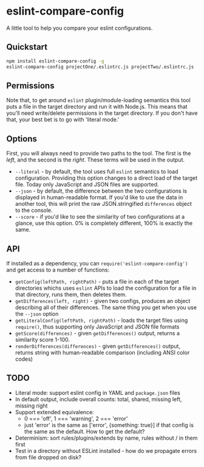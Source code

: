 # eslint-compare-config

A little tool to help you compare your eslint configurations.

## Quickstart

```bash
npm install eslint-compare-config -g
eslint-compare-config projectOne/.eslintrc.js projectTwo/.eslintrc.js
```

## Permissions

Note that, to get around `eslint` plugin/module-loading semantics this tool puts a file in the target directory and run it with Node.js. This means that you'll need write/delete permissions in the target directory. If you don't have that, your best bet is to go with 'literal mode.'

## Options

First, you will always need to provide two paths to the tool. The first is the _left_, and the second is the _right_. These terms will be used in the output.

- `--literal` - by default, the tool uses full `eslint` semantics to load configuration. Providing this option changes to a direct load of the target file. Today only JavaScript and JSON files are supported.
- `--json` - by default, the difference between the two configurations is displayed in human-readable format. If you'd like to use the data in another tool, this will print the raw JSON.stringified `differences` object to the console.
- `--score` - if you'd like to see the similarity of two configurations at a glance, use this option. 0% is completely different, 100% is exactly the same.

## API

If installed as a dependency, you can `require('eslint-compare-config')` and get access to a number of functions:

- `getConfig(leftPath, rightPath)` - puts a file in each of the target directories whichs uses `eslint` APIs to load the configuration for a file in that directory, runs them, then deletes them.
- `getDifferences(left, right)` - given two configs, produces an object describing all of their differences. The same thing you get when you use the `--json` option
- `getLiteralConfig(leftPath, rightPath)` - loads the target files using `require()`, thus supporting only JavaScript and JSON file formats
- `getScore(differences)` - given `getDifferences()` output, returns a similarity score 1-100.
- `renderDifferences(differences)` - given `getDifferences()` output, returns string with human-readable comparison (including ANSI color codes)

## TODO

- Literal mode: support eslint config in YAML and `package.json` files
- In default output, include overall counts: total, shared, missing left, missing right
- Support extended equivalence:
  * 0 === 'off', 1 === 'warning', 2 === 'error'
  * just 'error' is the same as ['error', {something: true}] if that config is the same as the default. How to get the default?
- Determinism: sort rules/plugins/extends by name, rules without / in them first
- Test in a directory without ESLint installed - how do we propagate errors from file dropped on disk?
